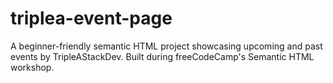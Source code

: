 # triplea-event-page
A beginner-friendly semantic HTML project showcasing upcoming and past events by TripleAStackDev. Built during freeCodeCamp's Semantic HTML workshop.
